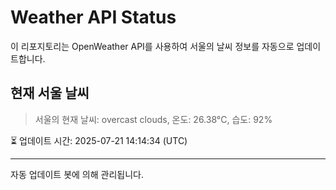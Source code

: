 
# Weather API Status

이 리포지토리는 OpenWeather API를 사용하여 서울의 날씨 정보를 자동으로 업데이트합니다.

## 현재 서울 날씨
> 서울의 현재 날씨: overcast clouds, 온도: 26.38°C, 습도: 92%

⏳ 업데이트 시간: 2025-07-21 14:14:34 (UTC)

---
자동 업데이트 봇에 의해 관리됩니다.
